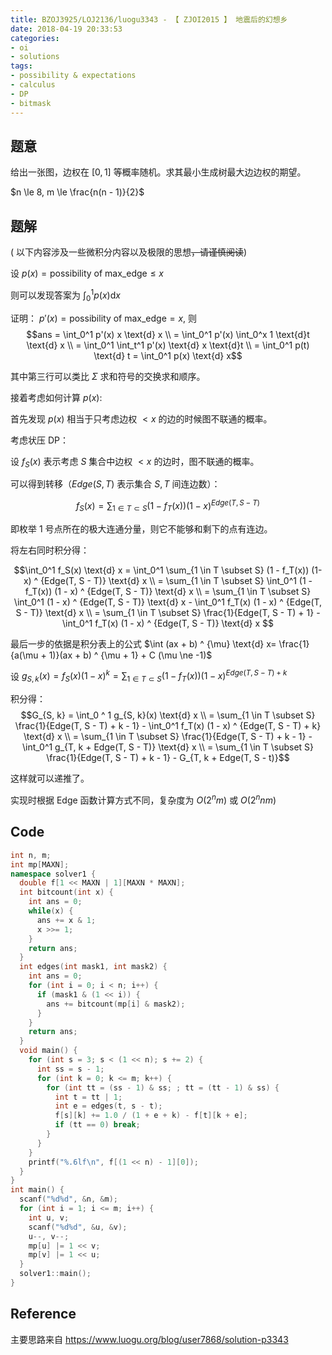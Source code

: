 ```yaml
---
title: BZOJ3925/LOJ2136/luogu3343 - 【 ZJOI2015 】 地震后的幻想乡
date: 2018-04-19 20:33:53
categories:
- oi
- solutions
tags:
- possibility & expectations
- calculus
- DP
- bitmask
---
```


## 题意

给出一张图，边权在 $[0, 1]$ 等概率随机。求其最小生成树最大边边权的期望。

$n \le 8, m \le \frac{n(n - 1)}{2}$

<!--- more --->

## 题解

( 以下内容涉及一些微积分内容以及极限的思想~~，请谨慎阅读~~)

设 $p(x) = \text{possibility of max_edge} \le x$

则可以发现答案为 $\int_0^1 p(x) \text{d}x$ 

证明： $p'(x) = \text{possibility of max_edge} = x$, 则
$$ans = \int_0^1 p'(x) x \text{d} x \\
= \int_0^1 p'(x) \int_0^x 1 \text{d}t \text{d} x \\
= \int_0^1 \int_t^1 p'(x) \text{d} x \text{d}t \\
= \int_0^1 p(t) \text{d} t = \int_0^1 p(x) \text{d} x$$

其中第三行可以类比 $\Sigma$ 求和符号的交换求和顺序。

接着考虑如何计算 $p(x)$:

首先发现 $p(x)$ 相当于只考虑边权 $< x$ 的边的时候图不联通的概率。

考虑状压 DP：

设 $f_S(x)$ 表示考虑 $S$ 集合中边权 $< x$ 的边时，图不联通的概率。

可以得到转移（$Edge(S, T)$ 表示集合 $S, T$ 间连边数）：

$$f_S(x) = \sum_{1 \in T \subset S} (1 - f_T(x)) (1-x) ^ {Edge(T, S - T)}$$

即枚举 $1$ 号点所在的极大连通分量，则它不能够和剩下的点有连边。

将左右同时积分得：

$$\int_0^1 f_S(x) \text{d} x = \int_0^1 \sum_{1 \in T \subset S} (1 - f_T(x)) (1-x) ^ {Edge(T, S - T)} \text{d} x \\
= \sum_{1 \in T \subset S} \int_0^1 (1 - f_T(x)) (1 - x) ^ {Edge(T, S - T)} \text{d} x \\
= \sum_{1 \in T \subset S} \int_0^1 (1 - x) ^ {Edge(T, S - T)} \text{d} x - \int_0^1 f_T(x) (1 - x) ^ {Edge(T, S - T)} \text{d} x \\
= \sum_{1 \in T \subset S} \frac{1}{Edge(T, S - T) + 1} - \int_0^1 f_T(x) (1 - x) ^ {Edge(T, S - T)} \text{d} x
$$

最后一步的依据是积分表上的公式 $\int (ax + b) ^ {\mu} \text{d} x= \frac{1}{a(\mu + 1)}(ax + b) ^ {\mu + 1} + C (\mu \ne -1)$

设 $g_{S, k}(x) = f_S(x) (1 - x) ^ k = \sum_{1 \in T \subset S} (1 - f_T(x)) (1 - x) ^ {Edge(T, S - T) + k}$

积分得：
$$G_{S, k} = \int_0 ^ 1 g_{S, k}(x) \text{d} x \\
= \sum_{1 \in T \subset S} \frac{1}{Edge(T, S - T) + k - 1} - \int_0^1 f_T(x) (1 - x) ^ {Edge(T, S - T) + k} \text{d} x \\
= \sum_{1 \in T \subset S} \frac{1}{Edge(T, S - T) + k - 1} - \int_0^1 g_{T, k + Edge(T, S - T)} \text{d} x \\
= \sum_{1 \in T \subset S} \frac{1}{Edge(T, S - T) + k - 1} - G_{T, k + Edge(T, S - t)}$$

这样就可以递推了。

实现时根据 Edge 函数计算方式不同，复杂度为 $O(2^nm)$ 或 $O(2^nnm)$

## Code

```cpp
int n, m;
int mp[MAXN];
namespace solver1 {
  double f[1 << MAXN | 1][MAXN * MAXN];
  int bitcount(int x) {
    int ans = 0;
    while(x) {
      ans += x & 1;
      x >>= 1;
    }
    return ans;
  }
  int edges(int mask1, int mask2) {
    int ans = 0;
    for (int i = 0; i < n; i++) {
      if (mask1 & (1 << i)) {
        ans += bitcount(mp[i] & mask2);
      }
    }
    return ans;
  }
  void main() {
    for (int s = 3; s < (1 << n); s += 2) {
      int ss = s - 1;
      for (int k = 0; k <= m; k++) {
        for (int tt = (ss - 1) & ss; ; tt = (tt - 1) & ss) {
          int t = tt | 1;
          int e = edges(t, s - t);
          f[s][k] += 1.0 / (1 + e + k) - f[t][k + e];
          if (tt == 0) break;
        }
      }
    }
    printf("%.6lf\n", f[(1 << n) - 1][0]);
  }
}
int main() {
  scanf("%d%d", &n, &m);
  for (int i = 1; i <= m; i++) {
    int u, v;
    scanf("%d%d", &u, &v);
    u--, v--;
    mp[u] |= 1 << v;
    mp[v] |= 1 << u;
  }
  solver1::main();
}
```

## Reference

主要思路来自 https://www.luogu.org/blog/user7868/solution-p3343


<!--- notes 
这道题，luogu 题解板块内容值得一看。
个人认为这篇仅作为回顾，不宜发布。
一是 blog 的多行公式排版很乱，二是本身原题解讲的很好，没有做太多补充。
（感觉很多地方讲得太草率，不是高质量的题解所需要的。）
--->
